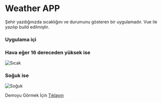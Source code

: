 # Weather APP
Şehir yazdığınızda sıcaklığını ve durumunu gösteren bir uygulamadır.
Vue ile yazılıp build edilmiştir.

### Uygulama içi

### Hava eğer 16 dereceden yüksek ise
![Sıcak](https://github.com/HasanHuseyinDemir/Weather-App/blob/main/info/sicak.JPG)

### Soğuk ise
![Soğuk](https://github.com/HasanHuseyinDemir/Weather-App/blob/main/info/soguk.JPG)

Demoyu Görmek İçin [Tıklayın](https://hasanhuseyindemir.github.io/Weather-App/)
